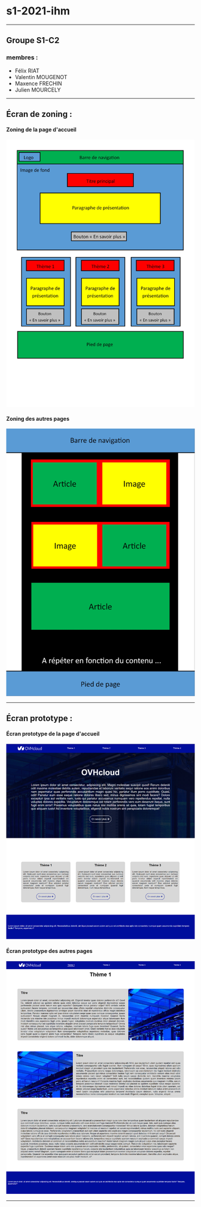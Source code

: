 # s1-2021-ihm

---

## Groupe S1-C2
 
 ### membres :
  - Félix RIAT
  - Valentin MOUGENOT
  - Maxence FRECHIN
  - Julien MOURCELY

---

## Écran de zoning :

#### Zoning de la page d'accueil

![écran de zoning](doc/ecran_zoning.jpg)

#### Zoning des autres pages

![écran de zoning articles](doc/ecran_zoning_article.jpg)

---

## Écran prototype :

#### Écran prototype de la page d'accueil

![écran prototype](doc/ecran_prototype_accueil.png)

#### Écran prototype des autres pages

![écran prototype articles](doc/ecran_prototype_article.png)

---


